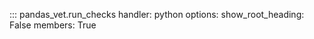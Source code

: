 ::: pandas_vet.run_checks
    handler: python
    options:
      show_root_heading: False
      members: True
